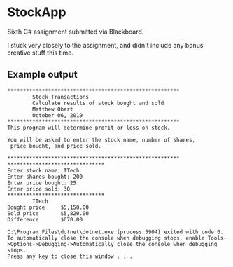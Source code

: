 # StockApp
Sixth C# assignment submitted via Blackboard.

I stuck very closely to the assignment, and didn't include any bonus creative stuff this time.

## Example output
```
*******************************************************
        Stock Transactions
        Calculate results of stock bought and sold
        Matthew Obert
        October 06, 2019
*******************************************************
This program will determine profit or loss on stock.

You will be asked to enter the stock name, number of shares,
 price bought, and price sold.

*******************************************************
*******************************
Enter stock name: ITech
Enter shares bought: 200
Enter price bought: 25
Enter price sold: 30
*******************************
        ITech
Bought price     $5,150.00
Sold price       $5,820.00
Difference       $670.00

C:\Program Files\dotnet\dotnet.exe (process 5904) exited with code 0.
To automatically close the console when debugging stops, enable Tools->Options->Debugging->Automatically close the console when debugging stops.
Press any key to close this window . . .
```
